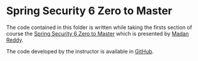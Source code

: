 # Spring Security 6 Zero to Master

The code contained in this folder is written while taking the firsts section of course the
[Spring Security 6 Zero to Master](https://www.udemy.com/course/spring-security-zero-to-master/)
which is presented by [Madan Reddy](https://github.com/eazybytes).

The code developed by the instructor is available in
[GitHub](https://github.com/eazybytes/spring-security).

